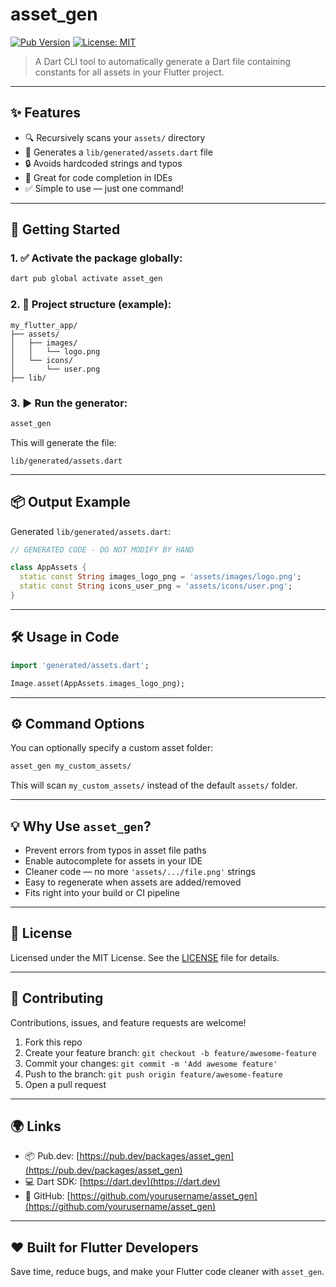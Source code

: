# asset_gen

[![Pub Version](https://img.shields.io/pub/v/asset_gen)](https://pub.dev/packages/asset_gen)
[![License: MIT](https://img.shields.io/badge/license-MIT-blue.svg)](LICENSE)

> A Dart CLI tool to automatically generate a Dart file containing constants for all assets in your Flutter project.

---

## ✨ Features

- 🔍 Recursively scans your `assets/` directory
- 🧾 Generates a `lib/generated/assets.dart` file
- 🔒 Avoids hardcoded strings and typos
- 🤖 Great for code completion in IDEs
- ✅ Simple to use — just one command!

---

## 🚀 Getting Started

### 1. ✅ Activate the package globally:

```bash
dart pub global activate asset_gen
```

### 2. 📁 Project structure (example):

```
my_flutter_app/
├── assets/
│   ├── images/
│   │   └── logo.png
│   └── icons/
│       └── user.png
├── lib/
```

### 3. ▶️ Run the generator:

```bash
asset_gen
```

This will generate the file:

```
lib/generated/assets.dart
```

---

## 📦 Output Example

Generated `lib/generated/assets.dart`:

```dart
// GENERATED CODE - DO NOT MODIFY BY HAND

class AppAssets {
  static const String images_logo_png = 'assets/images/logo.png';
  static const String icons_user_png = 'assets/icons/user.png';
}
```

---

## 🛠 Usage in Code

```dart
import 'generated/assets.dart';

Image.asset(AppAssets.images_logo_png);
```

---

## ⚙️ Command Options

You can optionally specify a custom asset folder:

```bash
asset_gen my_custom_assets/
```

This will scan `my_custom_assets/` instead of the default `assets/` folder.

---

## 💡 Why Use `asset_gen`?

- Prevent errors from typos in asset file paths
- Enable autocomplete for assets in your IDE
- Cleaner code — no more `'assets/.../file.png'` strings
- Easy to regenerate when assets are added/removed
- Fits right into your build or CI pipeline

---

## 📄 License

Licensed under the MIT License. See the [LICENSE](LICENSE) file for details.

---

## 🙋 Contributing

Contributions, issues, and feature requests are welcome!

1. Fork this repo
2. Create your feature branch: `git checkout -b feature/awesome-feature`
3. Commit your changes: `git commit -m 'Add awesome feature'`
4. Push to the branch: `git push origin feature/awesome-feature`
5. Open a pull request

---

## 🌍 Links

- 📦 Pub.dev: [https://pub.dev/packages/asset_gen](https://pub.dev/packages/asset_gen)
- 💻 Dart SDK: [https://dart.dev](https://dart.dev)
- 🐙 GitHub: [https://github.com/yourusername/asset_gen](https://github.com/yourusername/asset_gen)

---

## ❤️ Built for Flutter Developers

Save time, reduce bugs, and make your Flutter code cleaner with `asset_gen`.
